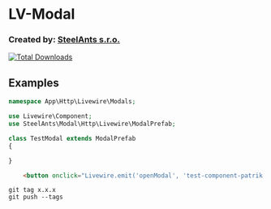 # LV-Modal
### Created by: [SteelAnts s.r.o.](https://www.steelants.cz/)

[![Total Downloads](https://img.shields.io/packagist/dt/steelants/modal.svg?style=flat-square)](https://packagist.org/packages/steelants/modal)

## Examples
```php
namespace App\Http\Livewire\Modals;

use Livewire\Component;
use SteelAnts\Modal\Http\Livewire\ModalPrefab;

class TestModal extends ModalPrefab
{

}
```
```html
    <button onclick="Livewire.emit('openModal', 'test-component-patrik', 1)">Edit User</button>
```
```shell
git tag x.x.x
git push --tags
```
